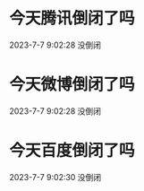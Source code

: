 # 今天腾讯倒闭了吗

2023-7-7 9:02:28 没倒闭

# 今天微博倒闭了吗

2023-7-7 9:02:28 没倒闭

# 今天百度倒闭了吗

2023-7-7 9:02:30 没倒闭

